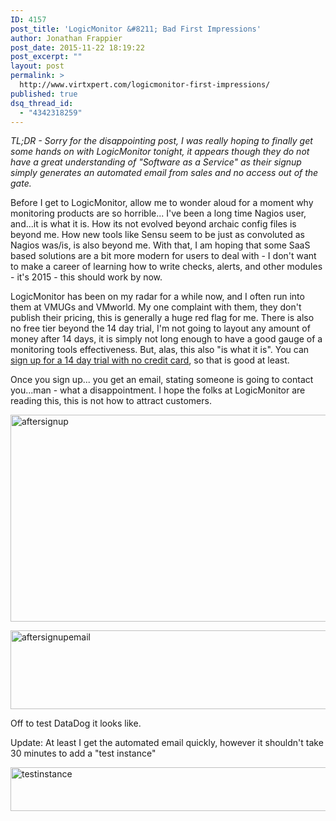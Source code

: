 ```yaml
---
ID: 4157
post_title: 'LogicMonitor &#8211; Bad First Impressions'
author: Jonathan Frappier
post_date: 2015-11-22 18:19:22
post_excerpt: ""
layout: post
permalink: >
  http://www.virtxpert.com/logicmonitor-first-impressions/
published: true
dsq_thread_id:
  - "4342318259"
---
```

<em>TL;DR - Sorry for the disappointing post, I was really hoping to finally get some hands on with LogicMonitor tonight, it appears though they do not have a great understanding of "Software as a Service" as their signup simply generates an automated email from sales and no access out of the gate.</em>

Before I get to LogicMonitor, allow me to wonder aloud for a moment why monitoring products are so horrible... I've been a long time Nagios user, and...it is what it is. How its not evolved beyond archaic config files is beyond me. How new tools like Sensu seem to be just as convoluted as Nagios was/is, is also beyond me. With that, I am hoping that some SaaS based solutions are a bit more modern for users to deal with - I don't want to make a career of learning how to write checks, alerts, and other modules - it's 2015 - this should work by now.

LogicMonitor has been on my radar for a while now, and I often run into them at VMUGs and VMworld. My one complaint with them, they don't publish their pricing, this is generally a huge red flag for me. There is also no free tier beyond the 14 day trial, I'm not going to layout any amount of money after 14 days, it is simply not long enough to have a good gauge of a monitoring tools effectiveness. But, alas, this also "is what it is". You can <a href="http://www.logicmonitor.com/signup/" target="_blank">sign up for a 14 day trial with no credit card</a>, so that is good at least.

Once you sign up... you get an email, stating someone is going to contact you...man - what a disappointment. I hope the folks at LogicMonitor are reading this, this is not how to attract customers.

<a href="http://www.virtxpert.com/wp-content/uploads/2015/11/aftersignup.png"><img class="aligncenter size-full wp-image-4159" src="http://www.virtxpert.com/wp-content/uploads/2015/11/aftersignup.png" alt="aftersignup" width="839" height="331" /></a>

<a href="http://www.virtxpert.com/wp-content/uploads/2015/11/aftersignupemail.png"><img class="aligncenter size-full wp-image-4160" src="http://www.virtxpert.com/wp-content/uploads/2015/11/aftersignupemail.png" alt="aftersignupemail" width="718" height="126" /></a>

Off to test DataDog it looks like.

Update: At least I get the automated email quickly, however it shouldn't take 30 minutes to add a "test instance"

<a href="http://www.virtxpert.com/wp-content/uploads/2015/11/testinstance.png"><img class="aligncenter size-full wp-image-4163" src="http://www.virtxpert.com/wp-content/uploads/2015/11/testinstance.png" alt="testinstance" width="842" height="70" /></a>
